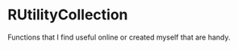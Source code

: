 RUtilityCollection
==================

Functions that I find useful online or created myself that are handy.
